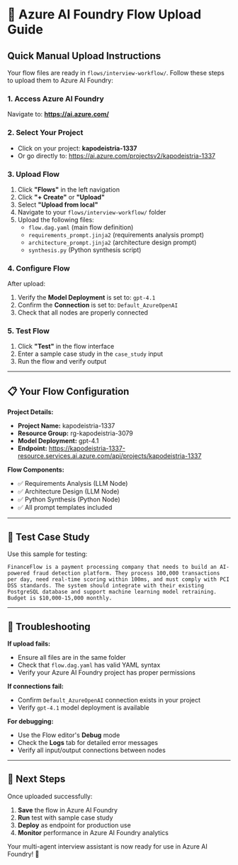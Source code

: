 # 🚀 Azure AI Foundry Flow Upload Guide

## Quick Manual Upload Instructions

Your flow files are ready in `flows/interview-workflow/`. Follow these steps to upload them to Azure AI Foundry:

### 1. Access Azure AI Foundry
Navigate to: **https://ai.azure.com/**

### 2. Select Your Project
- Click on your project: **kapodeistria-1337**
- Or go directly to: https://ai.azure.com/projectsv2/kapodeistria-1337

### 3. Upload Flow
1. Click **"Flows"** in the left navigation
2. Click **"+ Create"** or **"Upload"** 
3. Select **"Upload from local"**
4. Navigate to your `flows/interview-workflow/` folder
5. Upload the following files:
   - `flow.dag.yaml` (main flow definition)
   - `requirements_prompt.jinja2` (requirements analysis prompt)
   - `architecture_prompt.jinja2` (architecture design prompt)
   - `synthesis.py` (Python synthesis script)

### 4. Configure Flow
After upload:
1. Verify the **Model Deployment** is set to: `gpt-4.1`
2. Confirm the **Connection** is set to: `Default_AzureOpenAI`
3. Check that all nodes are properly connected

### 5. Test Flow
1. Click **"Test"** in the flow interface
2. Enter a sample case study in the `case_study` input
3. Run the flow and verify output

---

## 📋 Your Flow Configuration

**Project Details:**
- **Project Name:** kapodeistria-1337
- **Resource Group:** rg-kapodeistria-3079
- **Model Deployment:** gpt-4.1
- **Endpoint:** https://kapodeistria-1337-resource.services.ai.azure.com/api/projects/kapodeistria-1337

**Flow Components:**
- ✅ Requirements Analysis (LLM Node)
- ✅ Architecture Design (LLM Node) 
- ✅ Python Synthesis (Python Node)
- ✅ All prompt templates included

---

## 🧪 Test Case Study

Use this sample for testing:

```
FinanceFlow is a payment processing company that needs to build an AI-powered fraud detection platform. They process 100,000 transactions per day, need real-time scoring within 100ms, and must comply with PCI DSS standards. The system should integrate with their existing PostgreSQL database and support machine learning model retraining. Budget is $10,000-15,000 monthly.
```

---

## 🔧 Troubleshooting

**If upload fails:**
- Ensure all files are in the same folder
- Check that `flow.dag.yaml` has valid YAML syntax
- Verify your Azure AI Foundry project has proper permissions

**If connections fail:**
- Confirm `Default_AzureOpenAI` connection exists in your project
- Verify `gpt-4.1` model deployment is available

**For debugging:**
- Use the Flow editor's **Debug** mode
- Check the **Logs** tab for detailed error messages
- Verify all input/output connections between nodes

---

## 🎯 Next Steps

Once uploaded successfully:
1. **Save** the flow in Azure AI Foundry
2. **Run** test with sample case study
3. **Deploy** as endpoint for production use
4. **Monitor** performance in Azure AI Foundry analytics

Your multi-agent interview assistant is now ready for use in Azure AI Foundry! 🎉